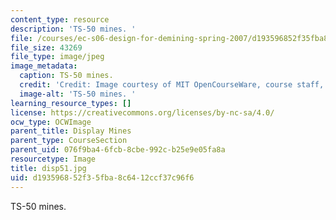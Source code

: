 ```yaml
---
content_type: resource
description: 'TS-50 mines. '
file: /courses/ec-s06-design-for-demining-spring-2007/d193596852f35fba8c6412ccf37c96f6_disp51.jpg
file_size: 43269
file_type: image/jpeg
image_metadata:
  caption: TS-50 mines.
  credit: 'Credit: Image courtesy of MIT OpenCourseWare, course staff, and students.'
  image-alt: 'TS-50 mines. '
learning_resource_types: []
license: https://creativecommons.org/licenses/by-nc-sa/4.0/
ocw_type: OCWImage
parent_title: Display Mines
parent_type: CourseSection
parent_uid: 076f9ba4-6fcb-8cbe-992c-b25e9e05fa8a
resourcetype: Image
title: disp51.jpg
uid: d1935968-52f3-5fba-8c64-12ccf37c96f6
---
```

TS-50 mines. 